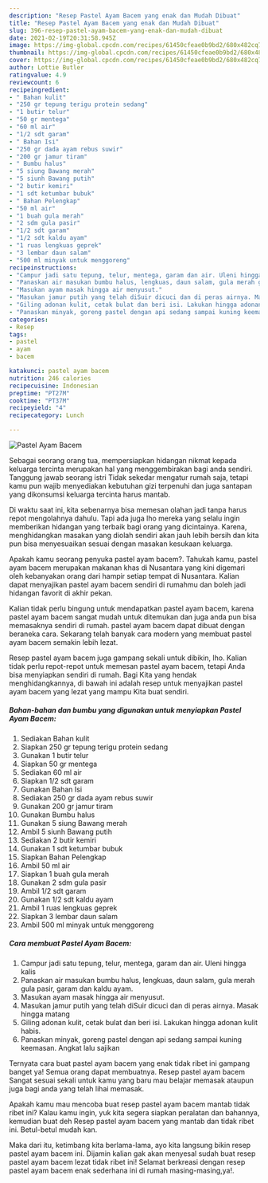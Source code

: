 ```yaml
---
description: "Resep Pastel Ayam Bacem yang enak dan Mudah Dibuat"
title: "Resep Pastel Ayam Bacem yang enak dan Mudah Dibuat"
slug: 396-resep-pastel-ayam-bacem-yang-enak-dan-mudah-dibuat
date: 2021-02-19T20:31:58.945Z
image: https://img-global.cpcdn.com/recipes/61450cfeae0b9bd2/680x482cq70/pastel-ayam-bacem-foto-resep-utama.jpg
thumbnail: https://img-global.cpcdn.com/recipes/61450cfeae0b9bd2/680x482cq70/pastel-ayam-bacem-foto-resep-utama.jpg
cover: https://img-global.cpcdn.com/recipes/61450cfeae0b9bd2/680x482cq70/pastel-ayam-bacem-foto-resep-utama.jpg
author: Lottie Butler
ratingvalue: 4.9
reviewcount: 6
recipeingredient:
- " Bahan kulit"
- "250 gr tepung terigu protein sedang"
- "1 butir telur"
- "50 gr mentega"
- "60 ml air"
- "1/2 sdt garam"
- " Bahan Isi"
- "250 gr dada ayam rebus suwir"
- "200 gr jamur tiram"
- " Bumbu halus"
- "5 siung Bawang merah"
- "5 siunh Bawang putih"
- "2 butir kemiri"
- "1 sdt ketumbar bubuk"
- " Bahan Pelengkap"
- "50 ml air"
- "1 buah gula merah"
- "2 sdm gula pasir"
- "1/2 sdt garam"
- "1/2 sdt kaldu ayam"
- "1 ruas lengkuas geprek"
- "3 lembar daun salam"
- "500 ml minyak untuk menggoreng"
recipeinstructions:
- "Campur jadi satu tepung, telur, mentega, garam dan air. Uleni hingga kalis"
- "Panaskan air masukan bumbu halus, lengkuas, daun salam, gula merah gula pasir, garam dan kaldu ayam."
- "Masukan ayam masak hingga air menyusut."
- "Masukan jamur putih yang telah diSuir dicuci dan di peras airnya. Masak hingga matang"
- "Giling adonan kulit, cetak bulat dan beri isi. Lakukan hingga adonan kulit habis."
- "Panaskan minyak, goreng pastel dengan api sedang sampai kuning keemasan. Angkat lalu sajikan"
categories:
- Resep
tags:
- pastel
- ayam
- bacem

katakunci: pastel ayam bacem 
nutrition: 246 calories
recipecuisine: Indonesian
preptime: "PT27M"
cooktime: "PT37M"
recipeyield: "4"
recipecategory: Lunch

---
```



![Pastel Ayam Bacem](https://img-global.cpcdn.com/recipes/61450cfeae0b9bd2/680x482cq70/pastel-ayam-bacem-foto-resep-utama.jpg)

Sebagai seorang orang tua, mempersiapkan hidangan nikmat kepada keluarga tercinta merupakan hal yang menggembirakan bagi anda sendiri. Tanggung jawab seorang istri Tidak sekedar mengatur rumah saja, tetapi kamu pun wajib menyediakan kebutuhan gizi terpenuhi dan juga santapan yang dikonsumsi keluarga tercinta harus mantab.

Di waktu  saat ini, kita sebenarnya bisa memesan olahan jadi tanpa harus repot mengolahnya dahulu. Tapi ada juga lho mereka yang selalu ingin memberikan hidangan yang terbaik bagi orang yang dicintainya. Karena, menghidangkan masakan yang diolah sendiri akan jauh lebih bersih dan kita pun bisa menyesuaikan sesuai dengan masakan kesukaan keluarga. 



Apakah kamu seorang penyuka pastel ayam bacem?. Tahukah kamu, pastel ayam bacem merupakan makanan khas di Nusantara yang kini digemari oleh kebanyakan orang dari hampir setiap tempat di Nusantara. Kalian dapat menyajikan pastel ayam bacem sendiri di rumahmu dan boleh jadi hidangan favorit di akhir pekan.

Kalian tidak perlu bingung untuk mendapatkan pastel ayam bacem, karena pastel ayam bacem sangat mudah untuk ditemukan dan juga anda pun bisa memasaknya sendiri di rumah. pastel ayam bacem dapat dibuat dengan beraneka cara. Sekarang telah banyak cara modern yang membuat pastel ayam bacem semakin lebih lezat.

Resep pastel ayam bacem juga gampang sekali untuk dibikin, lho. Kalian tidak perlu repot-repot untuk memesan pastel ayam bacem, tetapi Anda bisa menyiapkan sendiri di rumah. Bagi Kita yang hendak menghidangkannya, di bawah ini adalah resep untuk menyajikan pastel ayam bacem yang lezat yang mampu Kita buat sendiri.

<!--inarticleads1-->

##### Bahan-bahan dan bumbu yang digunakan untuk menyiapkan Pastel Ayam Bacem:

1. Sediakan  Bahan kulit
1. Siapkan 250 gr tepung terigu protein sedang
1. Gunakan 1 butir telur
1. Siapkan 50 gr mentega
1. Sediakan 60 ml air
1. Siapkan 1/2 sdt garam
1. Gunakan  Bahan Isi
1. Sediakan 250 gr dada ayam rebus suwir
1. Gunakan 200 gr jamur tiram
1. Gunakan  Bumbu halus
1. Gunakan 5 siung Bawang merah
1. Ambil 5 siunh Bawang putih
1. Sediakan 2 butir kemiri
1. Gunakan 1 sdt ketumbar bubuk
1. Siapkan  Bahan Pelengkap
1. Ambil 50 ml air
1. Siapkan 1 buah gula merah
1. Gunakan 2 sdm gula pasir
1. Ambil 1/2 sdt garam
1. Gunakan 1/2 sdt kaldu ayam
1. Ambil 1 ruas lengkuas geprek
1. Siapkan 3 lembar daun salam
1. Ambil 500 ml minyak untuk menggoreng




<!--inarticleads2-->

##### Cara membuat Pastel Ayam Bacem:

1. Campur jadi satu tepung, telur, mentega, garam dan air. Uleni hingga kalis
1. Panaskan air masukan bumbu halus, lengkuas, daun salam, gula merah gula pasir, garam dan kaldu ayam.
1. Masukan ayam masak hingga air menyusut.
1. Masukan jamur putih yang telah diSuir dicuci dan di peras airnya. Masak hingga matang
1. Giling adonan kulit, cetak bulat dan beri isi. Lakukan hingga adonan kulit habis.
1. Panaskan minyak, goreng pastel dengan api sedang sampai kuning keemasan. Angkat lalu sajikan




Ternyata cara buat pastel ayam bacem yang enak tidak ribet ini gampang banget ya! Semua orang dapat membuatnya. Resep pastel ayam bacem Sangat sesuai sekali untuk kamu yang baru mau belajar memasak ataupun juga bagi anda yang telah lihai memasak.

Apakah kamu mau mencoba buat resep pastel ayam bacem mantab tidak ribet ini? Kalau kamu ingin, yuk kita segera siapkan peralatan dan bahannya, kemudian buat deh Resep pastel ayam bacem yang mantab dan tidak ribet ini. Betul-betul mudah kan. 

Maka dari itu, ketimbang kita berlama-lama, ayo kita langsung bikin resep pastel ayam bacem ini. Dijamin kalian gak akan menyesal sudah buat resep pastel ayam bacem lezat tidak ribet ini! Selamat berkreasi dengan resep pastel ayam bacem enak sederhana ini di rumah masing-masing,ya!.

